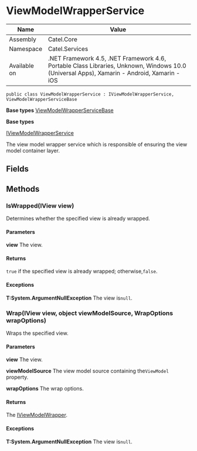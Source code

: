 

# ViewModelWrapperService

Name|Value
---|---
Assembly|Catel.Core
Namespace|Catel.Services
Available on|.NET Framework 4.5, .NET Framework 4.6, Portable Class Libraries, Unknown, Windows 10.0 (Universal Apps), Xamarin - Android, Xamarin - iOS

```
public class ViewModelWrapperService : IViewModelWrapperService, ViewModelWrapperServiceBase
```

**Base types**
[ViewModelWrapperServiceBase](/Catel.Core\Catel\Services\ViewModelWrapperServiceBase.md)

**Base types**

[IViewModelWrapperService](/Catel.Core\Catel\Services\IViewModelWrapperService.md)


The view model wrapper service which is responsible of ensuring the view model container layer.



## Fields

## Methods

### IsWrapped(IView view)

Determines whether the specified view is already wrapped.

#### Parameters

**view**
The view.

#### Returns

`true` if the specified view is already wrapped; otherwise,`false`.

#### Exceptions

**T:System.ArgumentNullException**
The view is`null`.



### Wrap(IView view, object viewModelSource, WrapOptions wrapOptions)

Wraps the specified view.

#### Parameters

**view**
The view.

**viewModelSource**
The view model source containing the`ViewModel` property.

**wrapOptions**
The wrap options.

#### Returns

The [IViewModelWrapper](#).

#### Exceptions

**T:System.ArgumentNullException**
The view is`null`.




